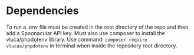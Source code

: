 # Dependencies
To run a .env file must be created in the root directory of the repo and then add a Spoonacular API key.
Must also use composer to install the vluca/phpdotenv library. Use command: `composer require vlucas/phpdotenv` in terminal when inside the repository root directory.
